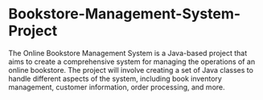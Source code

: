 # Bookstore-Management-System-Project
The Online Bookstore Management System is a Java-based project that aims to create a comprehensive system for managing the operations of an online bookstore. The project will involve creating a set of Java classes to handle different aspects of the system, including book inventory management, customer information, order processing, and more.
